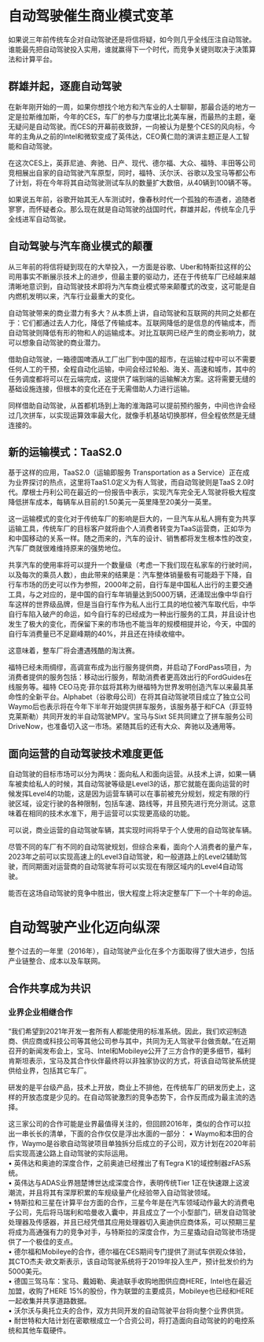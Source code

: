 # 自动驾驶催生商业模式变革
如果说三年前传统车企对自动驾驶还是将信将疑，如今则几乎全线压注自动驾驶。谁能最先把自动驾驶投入实用，谁就赢得下一个时代，而竞争关键则取决于决策算法和计算平台。  

## 群雄并起，逐鹿自动驾驶
在新年刚开始的一周，如果你想找个地方和汽车业的人士聊聊，那最合适的地方一定是拉斯维加斯，今年的CES，车厂的参与力度堪比北美车展，而最热的主题，毫无疑问是自动驾驶。而CES的开幕前夜致辞，一向被认为是整个CES的风向标，今年的主角从之前的Intel和微软变成了英伟达，CEO黄仁勋的演讲主题正是人工智能和自动驾驶。  

在这次CES上，英菲尼迪、奔驰、日产、现代、德尔福、大众、福特、丰田等公司竞相展出自家的自动驾驶汽车原型，同时，福特、沃尔沃、谷歌以及宝马等都公布了计划，将在今年将其自动驾驶测试车队的数量扩大数倍，从40辆到100辆不等。

如果说五年前，谷歌开始其无人车测试时，像春秋时代一个孤独的布道者，追随者寥寥，而怀疑者众。那么现在就是自动驾驶的战国时代，群雄并起，传统车企几乎全线进军自动驾驶。  

## 自动驾驶与汽车商业模式的颠覆
从三年前的将信将疑到现在的大举投入，一方面是谷歌、Uber和特斯拉这样的公司用事实不断展示技术上的进步，但最主要的驱动力，还在于传统车厂已经越来越清晰地意识到，自动驾驶技术即将为汽车商业模式带来颠覆式的改变，这可能是自内燃机发明以来，汽车行业最重大的变化。

自动驾驶带来的商业潜力有多大？从本质上讲，自动驾驶和互联网的共同之处都在于：它们都通过去人力化，降低了传输成本。互联网降低的是信息的传输成本，而自动驾驶则降低有形的物和人的运输成本。对比互联网已经产生的商业影响力，就可以想象自动驾驶的商业潜力。  

借助自动驾驶，一箱德国啤酒从工厂出厂到中国的超市，在运输过程中可以不需要任何人工的干预，全程自动化运输，中间会经过轮船、海关、高速和城市，其中的任务调度都将可以在云端完成，这提供了端到端的运输解决方案。这将需要无缝的基础设施连接，但根本的变化还在于无需借助人力进行运输。

同样借助自动驾驶，从首都机场到上海的淮海路可以提前预约服务，中间也许会经过几次拼车，以实现运算效率最大化，就像手机基站切换那样，但全程依然是无缝连接的。  

## 新的运输模式：TaaS2.0
基于这样的应用，TaaS2.0（运输即服务 Transportation as a Service）正在成为业界探讨的热点，这里将TaaS1.0定义为有人驾驶，而自动驾驶则是TaaS 2.0时代。摩根士丹利公司在最近的一份报告中表示，实现汽车完全无人驾驶将极大程度降低拼车成本，每辆车从目前的1.50美元一英里降至20美分一英里。

这一运输模式的变化对于传统车厂的影响是巨大的，一旦汽车从私人拥有变为共享运输工具，传统车厂的目标客户就将由个人消费者转变为TaaS运营商，正如华为和中国移动的关系一样。随之而来的，汽车的设计、销售都将发生根本性的改变，汽车厂商就很难维持原来的强势地位。  

共享汽车的使用率将可以提升一个数量级（考虑一下我们现在私家车的行驶时间，以及每次的乘员人数），由此带来的结果是：汽车整体销量极有可能趋于下降，自行车市场的历史可以作为参照，2000年之前，自行车是中国私人出行的主要交通工具，与之对应的，是中国的自行车年销量达到5000万辆，还涌现出像中华自行车这样的世界级品牌，但是当自行车作为私人出行工具的地位被汽车取代后，中华自行车陷入破产的命运，如今自行车的已经成为一种出行服务的工具，并且设计也发生了极大的变化，而保留下来的市场也不能当年的规模相提并论，今天，中国的自行车消费量已不足巅峰期的40%，并且还在持续收缩中。

这意味着，整车厂将会遭遇残酷的淘汰赛。

福特已经未雨绸缪，高调宣布成为出行服务提供商，并启动了FordPass项目，为消费者提供的服务包括：移动出行服务，帮助消费者更高效出行的FordGuides在线服务等。福特 CEO马克·菲尔兹将其称为继福特为世界发明创造汽车以来最具革命性的全新平台。Alphabet（谷歌母公司）在将其自动驾驶项目成立了独立公司Waymo后也表示将在今年下半年开始提供拼车服务，该服务基于和FCA（菲亚特克莱斯勒）共同开发的半自动驾驶MPV。宝马与Sixt SE共同建立了拼车服务公司DriveNow，也准备切入这一市场。紧随其后的还有大众、奔驰以及通用等。  

## 面向运营的自动驾驶技术难度更低
自动驾驶的目标市场可以分为两块：面向私人和面向运营。从技术上讲，如果一辆车被卖给私人的时候，其自动驾驶等级是Level3的话，那它就能在面向运营的时候发挥Level4的功能，这是因为运营车辆可以在事前被充分规划，规定有限的行驶区域，设定行驶的各种限制，包括车速、路线等，并且预先进行充分测试。这意味着在相同的技术水准下，用于运营可以实现更高级的功能。

可以说，商业运营的自动驾驶车辆，其实现时间将早于个人使用的自动驾驶车辆。

尽管不同的车厂有不同的自动驾驶规划，但综合来看，面向个人消费者的量产车，2023年之前可以实现高速上的Level3自动驾驶，和一般道路上的Level2辅助驾驶，而同期面对运营商的自动驾驶车将可以实现在有限区域内的Level4自动驾驶。

能否在这场自动驾驶的竞争中胜出，很大程度上将决定整车厂下一个十年的命运。  

# 自动驾驶产业化迈向纵深
整个过去的一年里（2016年），自动驾驶产业化在多个方面取得了很大进步，包括产业链整合、成本以及车联网。
## 合作共享成为共识
### 业界企业相继合作
“我们希望到2021年开发一套所有人都能使用的标准系统。因此，我们欢迎制造商、供应商或科技公司等其他公司参与其中，共同为无人驾驶平台做贡献。”在近期召开的新闻发布会上，宝马、Intel和Mobileye公开了三方合作的更多细节，福利肯斯坦表示，宝马及其合作伙伴最终将以非独家协议的方式，将该自动驾驶系统提供给业界，包括其它车厂。

研发的是平台级产品，技术上开放，商业上不排他，在传统车厂的研发历史上，这样的开放态度是少见的。在自动驾驶激烈的竞争态势下，合作反而成为最主流的选择。

这三家公司的合作可能是业界最值得关注的，但回顾2016年，类似的合作可以拉出一串长长的清单，下面的合作仅仅是浮出水面的一部分：
•  Waymo和本田的合作，Waymo是谷歌自动驾驶项目单独拆分后成立的子公司，双方计划在2020年前后实现高速公路上自动驾驶的实际运用。  
•  英伟达和奥迪的深度合作，之前奥迪已经推出了有Tegra K1的域控制器zFAS系统。  
•  英伟达与ADAS业界翘楚博世达成深度合作，表明传统Tier 1正在快速跟上这波潮流，并且将其有深厚积累的车规级量产化经验带入自动驾驶领域。  
•  特斯拉和三星在计算平台方面的合作，三星今年是在汽车领域动作最大的消费电子公司，先后将马瑞利和哈曼收入囊中，并且成立了一个小型部门，研发自动驾驶处理器及传感器，并且已经凭借其应用处理器切入奥迪供应商体系，可以预期三星将成为高通强有力的竞争对手，与特斯拉的深度合作，为三星撬动自动驾驶市场提供了一个极佳的支点。  
•  德尔福和Mobileye的合作，德尔福在CES期间专门提供了测试车供观众体验，其CTO杰夫·欧文斯表示，该自动驾驶系统将于2019年投入生产，预计批发价约为5000美元。  
•  德国三驾马车：宝马、戴姆勒、奥迪联手收购地图供应商HERE，Intel也在最近加盟，收购了HERE 15%的股份，作为联盟的主要成员，Mobileye也已经和HERE一起收集并共享道路数据。  
•  沃尔沃与奥托立夫的合作，双方共同开发的自动驾驶平台将向整个业界供货。  
•  耐世特和大陆计划在密歇根成立一个合资公司，将打造面向自动驾驶的的电控系统和其他车载硬件。  















